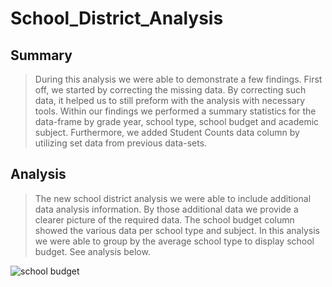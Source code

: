 # School_District_Analysis

## Summary

> During this analysis we were able to demonstrate a few findings. First off, we started by correcting the missing data. By correcting such data, it helped us to still preform with the analysis with necessary tools. Within our findings we performed a summary statistics for the data-frame by grade year, school type, school budget and academic subject. Furthermore, we added Student Counts data column by utilizing set data from previous data-sets.

## Analysis

>The new school district analysis we were able to include additional data analysis information. By those additional data we provide a clearer picture of the required data. The school budget column showed the various data per school type and subject. In this analysis we were able to group by the average school type to display school budget. See analysis below.

![school budget](https://user-images.githubusercontent.com/114452770/199566643-f8c78759-145e-4199-8859-5a4bf257d2df.PNG)
